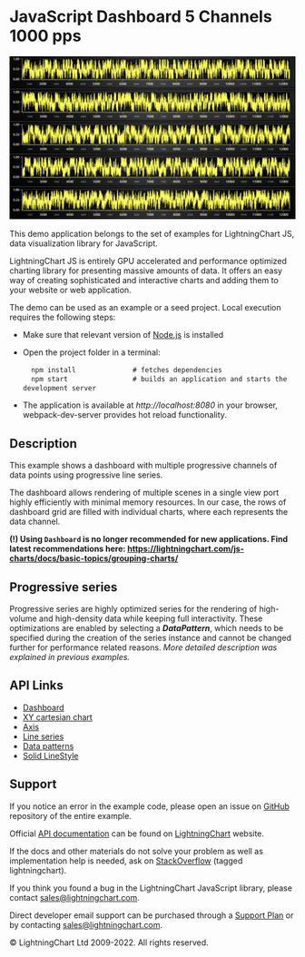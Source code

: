 # JavaScript Dashboard 5 Channels 1000 pps

![JavaScript Dashboard 5 Channels 1000 pps](dashboard5ch-darkGold.png)

This demo application belongs to the set of examples for LightningChart JS, data visualization library for JavaScript.

LightningChart JS is entirely GPU accelerated and performance optimized charting library for presenting massive amounts of data. It offers an easy way of creating sophisticated and interactive charts and adding them to your website or web application.

The demo can be used as an example or a seed project. Local execution requires the following steps:

-   Make sure that relevant version of [Node.js](https://nodejs.org/en/download/) is installed
-   Open the project folder in a terminal:

          npm install              # fetches dependencies
          npm start                # builds an application and starts the development server

-   The application is available at _http://localhost:8080_ in your browser, webpack-dev-server provides hot reload functionality.


## Description

This example shows a dashboard with multiple progressive channels of data points using progressive line series.

The dashboard allows rendering of multiple scenes in a single view port highly efficiently with minimal memory resources. In our case, the rows of dashboard grid are filled with individual charts, where each represents the data channel.

**(!) Using `Dashboard` is no longer recommended for new applications. Find latest recommendations here: https://lightningchart.com/js-charts/docs/basic-topics/grouping-charts/**

## Progressive series

Progressive series are highly optimized series for the rendering of high-volume and high-density data while keeping full interactivity.
These optimizations are enabled by selecting a **_DataPattern_**, which needs to be specified during the creation of the series instance and cannot be changed further for performance related reasons. _More detailed description was explained in previous examples._


## API Links

* [Dashboard]
* [XY cartesian chart]
* [Axis]
* [Line series]
* [Data patterns]
* [Solid LineStyle]


## Support

If you notice an error in the example code, please open an issue on [GitHub][0] repository of the entire example.

Official [API documentation][1] can be found on [LightningChart][2] website.

If the docs and other materials do not solve your problem as well as implementation help is needed, ask on [StackOverflow][3] (tagged lightningchart).

If you think you found a bug in the LightningChart JavaScript library, please contact sales@lightningchart.com.

Direct developer email support can be purchased through a [Support Plan][4] or by contacting sales@lightningchart.com.

[0]: https://github.com/Arction/
[1]: https://lightningchart.com/lightningchart-js-api-documentation/
[2]: https://lightningchart.com
[3]: https://stackoverflow.com/questions/tagged/lightningchart
[4]: https://lightningchart.com/support-services/

© LightningChart Ltd 2009-2022. All rights reserved.


[Dashboard]: https://lightningchart.com/js-charts/api-documentation/v6.1.0/classes/Dashboard.html
[XY cartesian chart]: https://lightningchart.com/js-charts/api-documentation/v6.1.0/classes/ChartXY.html
[Axis]: https://lightningchart.com/js-charts/api-documentation/v6.1.0/classes/Axis.html
[Line series]: https://lightningchart.com/js-charts/api-documentation/v6.1.0/classes/LineSeries.html
[Data patterns]: https://lightningchart.com/js-charts/api-documentation/v6.1.0/interfaces/DataPattern.html
[Solid LineStyle]: https://lightningchart.com/js-charts/api-documentation/v6.1.0/classes/SolidLine.html

